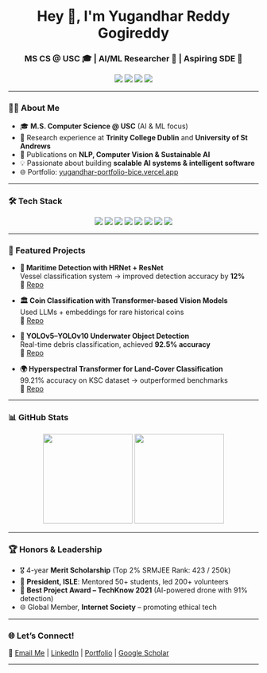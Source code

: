 <h1 align="center">Hey 👋, I'm Yugandhar Reddy Gogireddy</h1>
<h3 align="center">MS CS @ USC 🎓 | AI/ML Researcher 🤖 | Aspiring SDE 🚀</h3>

<p align="center">
  <a href="https://www.linkedin.com/in/yugandhar-reddy-g-46ab7b256/"><img src="https://img.shields.io/badge/-LinkedIn-blue?logo=Linkedin&logoColor=white&style=flat-square"></a>
  <a href="mailto:gogiredd@usc.edu"><img src="https://img.shields.io/badge/-Email-red?logo=gmail&logoColor=white&style=flat-square"></a>
  <a href="https://yugandhar-portfolio-bice.vercel.app/"><img src="https://img.shields.io/badge/-Portfolio-black?logo=vercel&logoColor=white&style=flat-square"></a>
  <a href="https://scholar.google.com/citations?user=5kaQrHgAAAAJ&hl=en"><img src="https://img.shields.io/badge/Google-Scholar-darkblue?logo=googlescholar&logoColor=white"></a>
</p>

---

### 👨‍💻 About Me  
- 🎓 **M.S. Computer Science @ USC** (AI & ML focus)  
- 🔬 Research experience at **Trinity College Dublin** and **University of St Andrews**  
- 🧠 Publications on **NLP, Computer Vision & Sustainable AI**  
- 💡 Passionate about building **scalable AI systems & intelligent software**  
- 🌐 Portfolio: [yugandhar-portfolio-bice.vercel.app](https://yugandhar-portfolio-bice.vercel.app/)  

---

### 🛠 Tech Stack  

<p align="center">
  <img src="https://img.shields.io/badge/Python-3776AB?style=for-the-badge&logo=python&logoColor=white"/>
  <img src="https://img.shields.io/badge/C++-00599C?style=for-the-badge&logo=cplusplus&logoColor=white"/>
  <img src="https://img.shields.io/badge/TensorFlow-FF6F00?style=for-the-badge&logo=tensorflow&logoColor=white"/>
  <img src="https://img.shields.io/badge/PyTorch-EE4C2C?style=for-the-badge&logo=pytorch&logoColor=white"/>
  <img src="https://img.shields.io/badge/OpenCV-27338e?style=for-the-badge&logo=opencv&logoColor=white"/>
  <img src="https://img.shields.io/badge/AWS-232F3E?style=for-the-badge&logo=amazonaws&logoColor=white"/>
  <img src="https://img.shields.io/badge/Azure-0078D4?style=for-the-badge&logo=microsoftazure&logoColor=white"/>
  <img src="https://img.shields.io/badge/MySQL-4479A1?style=for-the-badge&logo=mysql&logoColor=white"/>
</p>

---

### 🚀 Featured Projects  

- **🧠 Maritime Detection with HRNet + ResNet**  
  Vessel classification system → improved detection accuracy by **12%**  
  🔗 [Repo](#)  

- **🏛 Coin Classification with Transformer-based Vision Models**  
  Used LLMs + embeddings for rare historical coins  
  🔗 [Repo](#)  

- **🌊 YOLOv5–YOLOv10 Underwater Object Detection**  
  Real-time debris classification, achieved **92.5% accuracy**  
  🔗 [Repo](#)  

- **🌍 Hyperspectral Transformer for Land-Cover Classification**  
  99.21% accuracy on KSC dataset → outperformed benchmarks  
  🔗 [Repo](#)  

---

### 📊 GitHub Stats  

<p align="center">
  <img src="https://github-readme-stats.vercel.app/api?username=GOGIREDDY007&show_icons=true&theme=radical&count_private=true" height="180"/>
  <img src="https://github-readme-stats.vercel.app/api/top-langs/?username=GOGIREDDY007&layout=compact&theme=radical" height="180"/>
</p>

---

### 🏆 Honors & Leadership  
- 🎖 4-year **Merit Scholarship** (Top 2% SRMJEE Rank: 423 / 250k)  
- 👑 **President, ISLE**: Mentored 50+ students, led 200+ volunteers  
- 🥇 **Best Project Award – TechKnow 2021** (AI-powered drone with 91% detection)  
- 🌐 Global Member, **Internet Society** – promoting ethical tech  

---

### 🌐 Let’s Connect!  
💌 [Email Me](mailto:gogiredd@usc.edu) | [LinkedIn](https://www.linkedin.com/in/yugandhar-reddy-g-46ab7b256/) | [Portfolio](https://yugandhar-portfolio-bice.vercel.app/) | [Google Scholar](https://scholar.google.com/citations?user=5kaQrHgAAAAJ&hl=en)  

---

